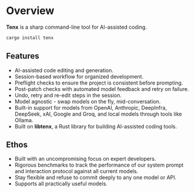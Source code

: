 # Overview

**Tenx** is a sharp command-line tool for AI-assisted coding.


```bash
cargo install tenx
```


## Features

- AI-assisted code editing and generation.
- Session-based workflow for organized development.
- Preflight checks to ensure the project is consistent before prompting.
- Post-patch checks with automated model feedback and retry on failure.
- Undo, retry and re-edit steps in the session.
- Model agnostic - swap models on the fly, mid-conversation.
- Built-in support for models from OpenAI, Anthropic, DeepInfra, DeepSeek, xAI,
  Google and Groq, and local models through tools like Ollama.
- Built on **libtenx**, a Rust library for building AI-assisted coding tools.


## Ethos

- Built with an uncompromising focus on expert developers.
- Rigorous benchmarks to track the performance of our system prompt and
  interaction protocol against all current models.
- Stay flexible and refuse to commit deeply to any one model or API.
- Supports all practically useful models.

